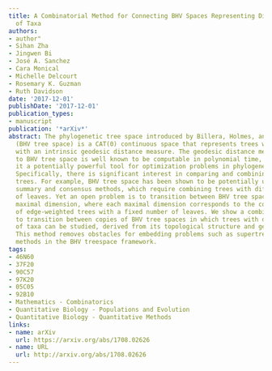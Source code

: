 ```yaml
---
title: A Combinatorial Method for Connecting BHV Spaces Representing Different Numbers
  of Taxa
authors:
- author"
- Sihan Zha
- Jingwen Bi
- José A. Sanchez
- Cara Monical
- Michelle Delcourt
- Rosemary K. Guzman
- Ruth Davidson
date: '2017-12-01'
publishDate: '2017-12-01'
publication_types:
- manuscript
publication: '*arXiv*'
abstract: The phylogenetic tree space introduced by Billera, Holmes, and Vogtmann
  (BHV tree space) is a CAT(0) continuous space that represents trees with edge weights
  with an intrinsic geodesic distance measure. The geodesic distance measure unique
  to BHV tree space is well known to be computable in polynomial time, which makes
  it a potentially powerful tool for optimization problems in phylogenetics and phylogenomics.
  Specifically, there is significant interest in comparing and combining phylogenetic
  trees. For example, BHV tree space has been shown to be potentially useful in tree
  summary and consensus methods, which require combining trees with different number
  of leaves. Yet an open problem is to transition between BHV tree spaces of different
  maximal dimension, where each maximal dimension corresponds to the complete set
  of edge-weighted trees with a fixed number of leaves. We show a combinatorial method
  to transition between copies of BHV tree spaces in which trees with different numbers
  of taxa can be studied, derived from its topological structure and geometric properties.
  This method removes obstacles for embedding problems such as supertree and consensus
  methods in the BHV treespace framework.
tags:
- 46N60
- 37F20
- 90C57
- 97K20
- 05C05
- 92B10
- Mathematics - Combinatorics
- Quantitative Biology - Populations and Evolution
- Quantitative Biology - Quantitative Methods
links:
- name: arXiv
  url: https://arxiv.org/abs/1708.02626
- name: URL
  url: http://arxiv.org/abs/1708.02626
---
```

